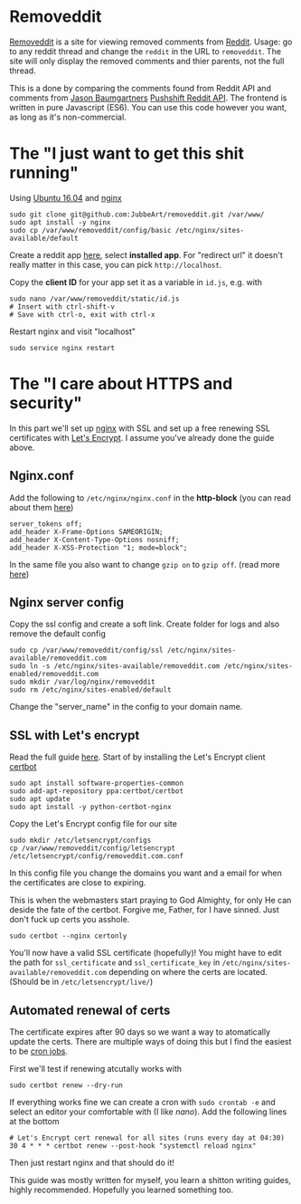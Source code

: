 # Removeddit
[Removeddit](https://removeddit.com) is a site for viewing removed comments from [Reddit](https://www.reddit.com).
Usage: go to any reddit thread and change the `reddit` in the URL to `removeddit`.
The site will only display the removed comments and thier parents, not the full thread.

This is a done by comparing the comments found from Reddit API and comments from [Jason Baumgartners](https://pushshift.io/) [Pushshift Reddit API](https://github.com/pushshift/api). The frontend is written in pure Javascript (ES6). You can use this code however you want, as long as it's non-commercial.

# The "I just want to get this shit running"
Using [Ubuntu 16.04](http://releases.ubuntu.com/16.04/) and [nginx](https://www.nginx.com/resources/wiki/)
```
sudo git clone git@github.com:JubbeArt/removeddit.git /var/www/
sudo apt install -y nginx
sudo cp /var/www/removeddit/config/basic /etc/nginx/sites-available/default 
```

Create a reddit app [here](https://www.reddit.com/prefs/apps/), select **installed app**. For "redirect url" it doesn't really matter in this case, you can pick `http://localhost`.

Copy the **client ID** for your app set it as a variable in `id.js`, e.g. with 
```
sudo nano /var/www/removeddit/static/id.js
# Insert with ctrl-shift-v
# Save with ctrl-o, exit with ctrl-x
```

Restart nginx and visit "localhost"
```
sudo service nginx restart
```

# The "I care about HTTPS and security"
In this part we'll set up [nginx](https://www.nginx.com/resources/wiki/) with SSL and set up a free renewing SSL certificates with [Let's Encrypt](https://letsencrypt.org/). I assume you've already done the guide above.

## Nginx.conf
Add the following to `/etc/nginx/nginx.conf` in the **http-block** (you can read about them [here](https://gist.github.com/plentz/6737338))
```
server_tokens off;
add_header X-Frame-Options SAMEORIGIN;
add_header X-Content-Type-Options nosniff;
add_header X-XSS-Protection "1; mode=block";
```

In the same file you also want to change `gzip on` to `gzip off`. (read more [here](https://github.com/h5bp/server-configs-nginx/issues/72))

## Nginx server config
Copy the ssl config and create a soft link. Create folder for logs and also remove the default config
```
sudo cp /var/www/removeddit/config/ssl /etc/nginx/sites-available/removeddit.com
sudo ln -s /etc/nginx/sites-available/removeddit.com /etc/nginx/sites-enabled/removeddit.com
sudo mkdir /var/log/nginx/removeddit
sudo rm /etc/nginx/sites-enabled/default
```

Change the "server_name" in the config to your domain name.

## SSL with Let's encrypt
Read the full guide [here](https://certbot.eff.org/#ubuntutyakkety-nginx). Start of by installing the Let's Encrypt client [certbot](https://certbot.eff.org/)
```
sudo apt install software-properties-common
sudo add-apt-repository ppa:certbot/certbot
sudo apt update
sudo apt install -y python-certbot-nginx 
```

Copy the Let's Encrypt config file for our site 
```
sudo mkdir /etc/letsencrypt/configs
cp /var/www/removeddit/config/letsencrypt /etc/letsencrypt/config/removeddit.com.conf
```

In this config file you change the domains you want and a email for when the certificates are close to expiring.

This is when the webmasters start praying to God Almighty, for only He can deside the fate of the certbot. 
Forgive me, Father, for I have sinned. Just don't fuck up certs you asshole.
```
sudo certbot --nginx certonly
```

You'll now have a valid SSL certificate (hopefully)! You might have to edit the path for `ssl_certificate` and `ssl_certificate_key` in `/etc/nginx/sites-available/removeddit.com` depending on where the certs are located. (Should be in `/etc/letsencrypt/live/`)

## Automated renewal of certs
The certificate expires after 90 days so we want a way to atomatically update the certs.
There are multiple ways of doing this but I find the easiest to be [cron jobs](https://en.wikipedia.org/wiki/Cron).

First we'll test if renewing atcutally works with

```
sudo certbot renew --dry-run
```

If everything works fine we can create a cron with ```sudo crontab -e``` and select an editor your comfortable with (I like *nano*).
Add the following lines at the bottom

```
# Let's Encrypt cert renewal for all sites (runs every day at 04:30)
30 4 * * * certbot renew --post-hook "systemctl reload nginx"
```

Then just restart nginx and that should do it! 

This guide was mostly written for myself, you learn a shitton writing guides, highly recommended. Hopefully you learned something too.